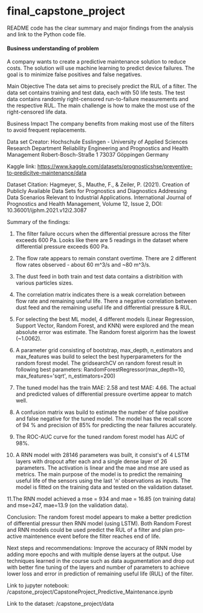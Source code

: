 # final_capstone_project
README code has the clear summary and major findings from the analysis and link to the Python code file.

#### Business understanding of problem
A company wants to create a predictive maintenance solution to reduce costs.
The solution will use machine learning to predict device failures.
The goal is to minimize false positives and false negatives.

Main Objective
The data set aims to precisely predict the RUL of a filter. The data set contains training and test data, each with 50 life tests. The test data contains randomly right-censored run-to-failure measurements and the respective RUL. The main challenge is how to make the most use of the right-censored life data.

Business Impact
The company benefits from making most use of the filters to avoid frequent replacements. 

Data set Creator:
Hochschule Esslingen - University of Applied Sciences
Research Department Reliability Engineering and Prognostics and Health Management
Robert-Bosch-Straße 1
73037 Göppingen
Germany

Kaggle link:
https://www.kaggle.com/datasets/prognosticshse/preventive-to-predicitve-maintenance/data

Dataset Citation:
Hagmeyer, S., Mauthe, F., & Zeiler, P. (2021). Creation of Publicly Available Data Sets for Prognostics and Diagnostics Addressing Data Scenarios Relevant to Industrial Applications. International Journal of Prognostics and Health Management, Volume 12, Issue 2, DOI: 10.36001/ijphm.2021.v12i2.3087

Summary of the findings:

1. The filter failure occurs when the differential pressure across the filter exceeds 600 Pa. Looks like there are 5 readings in the dataset where differential pressure exceeds 600 Pa. 

2. The flow rate appears to remain constant overtime. There are 2 different flow rates observed - about 60 m^3/s and ~80 m^3/s.

3. The dust feed in both train and test data contains a distribition with various particles sizes. 

4. The correlation matrix indicates there is a weak correlation between flow rate and remaining useful life. There a negative correlation between dust feed and the remaining useful life and differential pressure & RUL. 

5. For selecting the best ML model, 4 different models (Linear Regression, Support Vector, Random Forest, and KNN) were explored and the mean absolute error was estimate. The Random forest algorirm has the lowest (~1.0062).

6. A parameter grid consisting of bootstrap, max_depth, n_estimators and max_features was build to select the best hyperparameters for the random forest model. The gridsearchCV on random forest result in following best parameters:
RandomForestRegressor(max_depth=10, max_features='sqrt', n_estimators=200)

7. The tuned model has the train MAE: 2.58 and test MAE: 4.66. The actual and predicted values of differential pressure overtime appear to match well. 

8. A confusion matrix was build to estimate the number of false positive and false negative for the tuned model. The model has the recall score of 94 % and precision of 85% for predicting the near failures accurately. 

9. The ROC-AUC curve for the tuned random forest model has AUC of 98%.

10. A RNN model with 28146 parameters was built, it consist's of 4 LSTM layers with dropout after each and a single dense layer of 26 parameters. The activation is linear and the mae and mse are used as metrics. The main purpose of the model is to predict the remaining useful life of the sensors using the last 'n' observations as inputs. The model is fitted on the training data and tested on the validation dataset. 

11.The RNN model achieved a mse = 934 and mae = 16.85 (on training data) and mse=247, mae=13.9 (on the validation data).

Conclusion: 
The random forest model appears to make a better prediction of differential pressur then RNN model (using LSTM). Both Random Forest and RNN models could be used predict the RUL of a filter and plan pro-active maintenence event before the filter reaches end of life. 

Next steps and recommendations:
Improve the accuracy of RNN model by adding more epochs and with multiple dense layers at the output. Use techniques learned in the course such as data augumentation and drop out with better fine tuning of the layers and number of parameters to achieve lower loss and error in prediction of remaining useful life (RUL) of the filter.


Link to jupyter notebook:
/capstone_project/CapstoneProject_Predictive_Maintenance.ipynb

Link to the dataset:
/capstone_project/data
